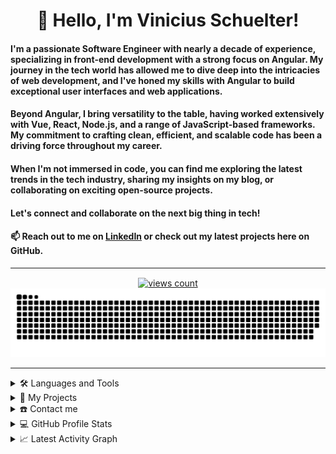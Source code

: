 
<h1 align="center">👋 Hello, I'm Vinicius Schuelter!</h1>
<h4>I'm a passionate Software Engineer with nearly a decade of experience, specializing in front-end development with a strong focus on Angular. My journey in the tech world has allowed me to dive deep into the intricacies of web development, and I've honed my skills with Angular to build exceptional user interfaces and web applications.</h4>
<h4>Beyond Angular, I bring versatility to the table, having worked extensively with Vue, React, Node.js, and a range of JavaScript-based frameworks. My commitment to crafting clean, efficient, and scalable code has been a driving force throughout my career.</h4>
<h4>When I'm not immersed in code, you can find me exploring the latest trends in the tech industry, sharing my insights on my blog, or collaborating on exciting open-source projects.
<h4>Let's connect and collaborate on the next big thing in tech!</h4>
<h4>📫 Reach out to me on <a href="https://www.linkedin.com/in/vinicius-schuelter/" target="_new">LinkedIn</a> or check out my latest projects here on GitHub.</h4>
<hr>

<div align="center">    
<a href="github.com/viniciusschuelter" target="blank"><img align="center" 
     src="https://komarev.com/ghpvc/?username=viniciusschuelter&style=for-the-badge&label=PROFILE+VIEWS" height="25"
     alt="views count" /></a>
</div>

<div align="center">
  <a href="https://viniciusschuelter.github.io/viniciusschuelter/">
  <img  src="https://github.com/1999AZZAR/1999AZZAR/raw/main/resources/img/grid-snake.svg"
       alt="snake" /></a>
</div>

-----
<details>
<summary>🛠 Languages and Tools</summary>
  <br/>
<code><img height="20" src="https://raw.githubusercontent.com/github/explore/80688e429a7d4ef2fca1e82350fe8e3517d3494d/topics/angular/angular.png"></code>
<code><img height="20" src="https://raw.githubusercontent.com/github/explore/80688e429a7d4ef2fca1e82350fe8e3517d3494d/topics/typescript/typescript.png"></code>
<code><img height="20" src="https://raw.githubusercontent.com/ReactiveX/rxjs/master/docs_app/src/assets/images/favicons/favicon.ico"></code>
<code><img height="20" src="https://raw.githubusercontent.com/github/explore/80688e429a7d4ef2fca1e82350fe8e3517d3494d/topics/html/html.png"></code>
<code><img height="20" src="https://raw.githubusercontent.com/github/explore/80688e429a7d4ef2fca1e82350fe8e3517d3494d/topics/css/css.png"></code>
<code><img height="20" src="https://raw.githubusercontent.com/github/explore/80688e429a7d4ef2fca1e82350fe8e3517d3494d/topics/javascript/javascript.png"></code>
<code><img height="20" src="https://raw.githubusercontent.com/github/explore/80688e429a7d4ef2fca1e82350fe8e3517d3494d/topics/vue/vue.png"></code> 
<code><img height="20" src="https://raw.githubusercontent.com/github/explore/80688e429a7d4ef2fca1e82350fe8e3517d3494d/topics/react/react.png"></code>
<code><img height="20" src="https://repository-images.githubusercontent.com/200535588/25c18200-c513-11e9-93d4-f93fb4e497df"></code>
<code><img height="20" src="https://raw.githubusercontent.com/nrwl/nx/master/nx-logo.png"></code>
<code><img height="20" src="https://raw.githubusercontent.com/github/explore/80688e429a7d4ef2fca1e82350fe8e3517d3494d/topics/nodejs/nodejs.png"></code>
<code><img height="20" src="https://raw.githubusercontent.com/github/explore/80688e429a7d4ef2fca1e82350fe8e3517d3494d/topics/git/git.png"></code>
<code><img height="20" src="https://upload.wikimedia.org/wikipedia/commons/thumb/a/ae/Github-desktop-logo-symbol.svg/1024px-Github-desktop-logo-symbol.svg.png"></code>
<code><img height="20" src="https://raw.githubusercontent.com/github/explore/80688e429a7d4ef2fca1e82350fe8e3517d3494d/topics/mysql/mysql.png"></code>
<code><img height="20" src="https://raw.githubusercontent.com/github/explore/80688e429a7d4ef2fca1e82350fe8e3517d3494d/topics/firebase/firebase.png"></code>
<code><img height="20" src="https://upload.wikimedia.org/wikipedia/commons/thumb/b/b2/Bootstrap_logo.svg/1024px-Bootstrap_logo.svg.png"></code>
<code><img height="20" src="https://upload.wikimedia.org/wikipedia/en/d/d2/Sublime_Text_3_logo.png"></code>
<code><img height="20" src="https://banner2.cleanpng.com/20181122/krs/kisspng-java-programming-language-selenium-computer-softwa-july-2-16-halab-4-dev-5bf78387a7bb41.028192901542947719687.jpg"></code>
<code><img height="20" src="https://upload.wikimedia.org/wikipedia/commons/thumb/9/9a/Visual_Studio_Code_1.35_icon.svg/1024px-Visual_Studio_Code_1.35_icon.svg.png"></code>
</details>

<details>
  <summary>🚀 My Projects</summary>
  <br/>
  <a href="https://github.com/viniciusschuelter/fun-with-pokemon-api-angular">
   <img align="center" src="https://github-readme-stats.vercel.app/api/pin/?username=viniciusschuelter&repo=fun-with-pokemon-api-angular&theme=tokyonight" />
  </a>

  <a href="https://github.com/viniciusschuelter/dimension-c-137">
    <img align="center" src="https://github-readme-stats.vercel.app/api/pin/?username=viniciusschuelter&repo=dimension-c-137&theme=tokyonight" />
  </a>

  <a href="https://github.com/viniciusschuelter/react-skateboard-vr">
    <img align="center" src="https://github-readme-stats.vercel.app/api/pin/?username=viniciusschuelter&repo=react-skateboard-vr&theme=tokyonight" />
  </a>

  <a href="https://github.com/viniciusschuelter/beyond-infinite">
    <img align="center" src="https://github-readme-stats.vercel.app/api/pin/?username=viniciusschuelter&repo=beyond-infinite&theme=tokyonight" />
  </a>

  <a href="https://github.com/viniciusschuelter/movie-store">
    <img align="center" src="https://github-readme-stats.vercel.app/api/pin/?username=viniciusschuelter&repo=movie-store&theme=tokyonight" />
  </a>

  <a href="https://github.com/viniciusschuelter/shophub">
    <img align="center" src="https://github-readme-stats.vercel.app/api/pin/?username=viniciusschuelter&repo=shophub&theme=tokyonight" />
  </a>
</details>

<details>

  <summary>☎️ Contact me</summary>
<div>
  <samp>
    <h2 align="center">You can reach me by:</h2>
    <p align="center">
      <br/>
      <a href="https://linkedin.com/in/vinicius.schuelter" target="blank"><img align="center"
         src="https://img.shields.io/badge/linkedin-%231DA1F2.svg?style=for-the-badge&logo=linkedin&logoColor=white"
         alt="azzar" height="30"/></a>
      <a href="mailto:viniciusschuelter@gmail.com" target="blank"><img align="center"
         src="https://img.shields.io/badge/gmail-EA4335.svg?style=for-the-badge&logo=gmail&logoColor=white"
         alt="azzar" height="30"/></a>
    </p>
  <p align="center">
      <a href="https://instagram.com/vinilona182" target="blank"><img align="center"
         src="https://img.shields.io/badge/instagram-%23E4405F.svg?style=for-the-badge&logo=Instagram&logoColor=white"
         alt="azzar" height="30"/></a>
      <a href="https://wa.me/+5544998041369*" target="blank"><img align="center"
         src="https://img.shields.io/badge/whatsapp-4B7F1.svg?style=for-the-badge&logo=whatsapp&logoColor=white"
         alt="azzar" height="30"/></a>
      <a href="https://twitter.com/vinilona182" target="blank"><img align="center"
         src="https://img.shields.io/badge/twitter-1DA1F2.svg?style=for-the-badge&logo=twitter&logoColor=white"
         alt="azzar" height="30"/></a>
      <br>
    </p>
  </samp>
</div>
</details>
  
<details> 
  <summary>💻 GitHub Profile Stats</summary>
  <div>
  <samp>
    <h2 align="center"> Github stats </h2>
      <br/>
    <details open>
  <summary><h3>Languages</h3></summary>
            <p align="center">
        <a href="https://github.com/viniciusschuelter/">
          <img src="https://github-readme-stats.vercel.app/api/top-langs/?username=viniciusschuelter&langs_count=6&theme=gruvbox&layout=compact&hide_border=true"
          alt="viniciusschuelter :: overall Top Langs " /></a>
      </p>
        <p align="center">
          <a href="https://github.com/viniciusschuelter/">
          <img width="45%" src="https://github-profile-summary-cards.vercel.app/api/cards/repos-per-language?username=viniciusschuelter&theme=gruvbox&layout=compact&hide_border=true"
          alt="viniciusschuelter :: Top Langs by repo" />
          <img width="45%" src="https://github-profile-summary-cards.vercel.app/api/cards/most-commit-language?username=viniciusschuelter&theme=gruvbox&layout=compact&hide_border=true"
          alt="viniciusschuelter :: Top Langs by commit" />
          </a>
        </p>
</details>
    <details open>
  <summary><h3>stasistic</h3></summary>
        <p align="center">
          <a href="https://github.com/viniciusschuelter/">
          <img width="49.5%" src="https://github-readme-stats.vercel.app/api?username=viniciusschuelter&show_icons=true&theme=gruvbox&hide_border=true" />
          <img width="49.5%" src="https://github-readme-streak-stats.herokuapp.com/?user=viniciusschuelter&theme=gruvbox&hide_border=true" />
          </a>
       </p>
     <br>
     </samp>
  </div>    
</details>

<details>
  <summary>📈 Latest Activity Graph</summary>
  <samp>
  <br/>
  <h2 align="center"> latest contribution </h2>
<a href="https://github.com/viniciusschuelter">
  <img alt="Vinicius Schuelter Activity Graph" src="https://activity-graph.herokuapp.com/graph/?username=viniciusschuelter&bg_color=000&color=fff&line=00E676&point=fff&hide_border=true" /></a>
<br/>
  </samp>
  </details>
  

